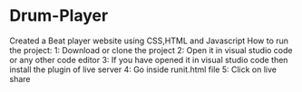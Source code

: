 # Drum-Player
Created a Beat player website using CSS,HTML and Javascript
How to run the project:
1: Download or clone the project
2: Open it in visual studio code or any other code editor
3: If you have opened it in visual studio code then install the plugin of live server
4: Go inside runit.html file
5: Click on live share
